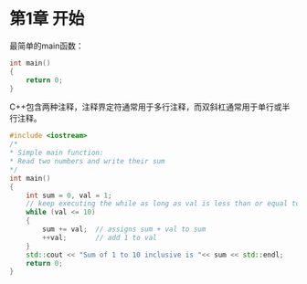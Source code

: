 # 第1章 开始

最简单的main函数：

```c++
int main()
{
    return 0;
}
```

C++包含两种注释，注释界定符通常用于多行注释，而双斜杠通常用于单行或半行注释。

```c++
#include <iostream>
/*
* Simple main function:
* Read two numbers and write their sum
*/
int main()
{
    int sum = 0, val = 1;
    // keep executing the while as long as val is less than or equal to 10
    while (val <= 10)
    {
        sum += val;  // assigns sum + val to sum
        ++val;       // add 1 to val
    }
    std::cout << "Sum of 1 to 10 inclusive is "<< sum << std::endl;
    return 0;
}
```
